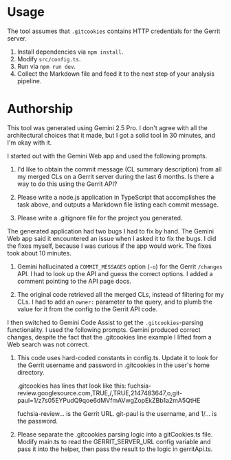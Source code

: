 # Usage

The tool assumes that `.gitcookies` contains HTTP credentials for the Gerrit
server.

1. Install dependencies via `npm install`.
2. Modify `src/config.ts`.
3. Run via `npm run dev`.
4. Collect the Markdown file and feed it to the next step of your analysis
   pipeline.

# Authorship

This tool was generated using Gemini 2.5 Pro. I don't agree with all the
architectural choices that it made, but I got a solid tool in 30 minutes, and
I'm okay with it.

I started out with the Gemini Web app and used the following prompts.

1. I'd like to obtain the commit message (CL summary description) from all my
   merged CLs on a Gerrit server during the last 6 months. Is there a way to do
   this using the Gerrit API?

2. Please write a node.js application in TypeScript that accomplishes the task
   above, and outputs a Markdown file listing each commit message.

3. Please write a .gitignore file for the project you generated.

The generated application had two bugs I had to fix by hand. The Gemini Web app
said it encountered an issue when I asked it to fix the bugs. I did the fixes
myself, because I was curious if the app would work. The fixes took about 10
minutes.

1. Gemini hallucinated a `COMMIT_MESSAGES` option (`-o`) for the Gerrit
   `/changes` API. I had to look up the API and guess the correct options. I
   added a comment pointing to the API page docs.

2. The original code retrieved all the merged CLs, instead of filtering for my
   CLs. I had to add an `owner:` parameter to the query, and to plumb the value
   for it from the config to the Gerrit API code.

I then switched to Gemini Code Assist to get the `.gitcookies`-parsing
functionality. I used the following prompts. Gemini produced correct changes,
despite the fact that the .gitcookies line example I lifted from a Web search
was not correct.

1. This code uses hard-coded constants in config.ts. Update it to look for
   the Gerrit username and password in .gitcookies in the user's home directory.

   .gitcookies has lines that look like this: fuchsia-review.googlesource.com,TRUE,/,TRUE,2147483647,o,git-paul=1/z7s05EYPudQ9qoe6dMVfmAVwgZopEkZBb1a2mA5QtHE

   fuchsia-review... is the Gerrit URL. git-paul is the username, and 1/... is the password.

2. Please separate the .gitcookies parsing logic into a gitCookies.ts file.
   Modify main.ts to read the GERRIT_SERVER_URL config variable and pass it into
   the helper, then pass the result to the logic in gerritApi.ts.
